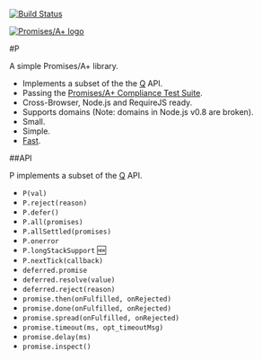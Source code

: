 [![Build Status](https://travis-ci.org/rkatic/p.png?branch=master)](https://travis-ci.org/rkatic/p)

<a href="http://promises-aplus.github.com/promises-spec">
    <img src="http://promises-aplus.github.com/promises-spec/assets/logo-small.png"
         alt="Promises/A+ logo" title="Promises/A+ 1.0 compliant" />
</a>

#P

A simple Promises/A+ library.

- Implements a subset of the the [Q](https://github.com/kriskowal/q) API.
- Passing the [Promises/A+ Compliance Test Suite](https://github.com/promises-aplus/promises-tests).
- Cross-Browser, Node.js and RequireJS ready.
- Supports domains (Note: domains in Node.js v0.8 are broken).
- Small.
- Simple.
- [Fast](http://jsperf.com/davy-jones-benchmark/29).

##API

P implements a subset of the [Q](https://github.com/kriskowal/q) API.

- `P(val)`
- `P.reject(reason)`
- `P.defer()`
- `P.all(promises)`
- `P.allSettled(promises)`
- `P.onerror`
- `P.longStackSupport` :new:
- `P.nextTick(callback)`
- `deferred.promise`
- `deferred.resolve(value)`
- `deferred.reject(reason)`
- `promise.then(onFulfilled, onRejected)`
- `promise.done(onFulfilled, onRejected)`
- `promise.spread(onFulfilled, onRejected)`
- `promise.timeout(ms, opt_timeoutMsg)`
- `promise.delay(ms)`
- `promise.inspect()`
